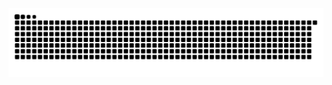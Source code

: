 <picture>
  <source media="(prefers-color-scheme: dark)" srcset="https://raw.githubusercontent.com/endkind/endkind/output/github-snake-dark.svg" />
  <source media="(prefers-color-scheme: light)" srcset="https://raw.githubusercontent.com/endkind/endkind/output/github-snake.svg" />
  <img alt="github-snake" src="https://raw.githubusercontent.com/endkind/endkind/output/github-snake.svg" />
</picture>